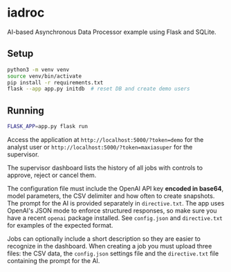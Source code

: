 # iadroc

AI-based Asynchronous Data Processor example using Flask and SQLite.

## Setup

```bash
python3 -m venv venv
source venv/bin/activate
pip install -r requirements.txt
flask --app app.py initdb  # reset DB and create demo users
```

## Running

```bash
FLASK_APP=app.py flask run
```

Access the application at `http://localhost:5000/?token=demo` for the analyst user or `http://localhost:5000/?token=maxiasuper` for the supervisor.

The supervisor dashboard lists the history of all jobs with controls to approve,
reject or cancel them.

The configuration file must include the OpenAI API key **encoded in base64**, model parameters, the CSV delimiter and how often to create snapshots.  The prompt for the AI is provided separately in `directive.txt`.  The app uses OpenAI's JSON mode to enforce structured responses, so make sure you have a recent `openai` package installed.  See `config.json` and `directive.txt` for examples of the expected format.

Jobs can optionally include a short description so they are easier to recognize in the dashboard.
When creating a job you must upload three files: the CSV data, the `config.json` settings file and the `directive.txt` file containing the prompt for the AI.
